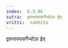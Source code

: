 ```yaml
---
index:  6.3.96
sutra:  द्व्यन्तरुपसर्गेभ्योऽप ईत्
vritti:  samhita 
---
```


द्व्यन्तरुपसर्गेभ्योऽप ईत्

